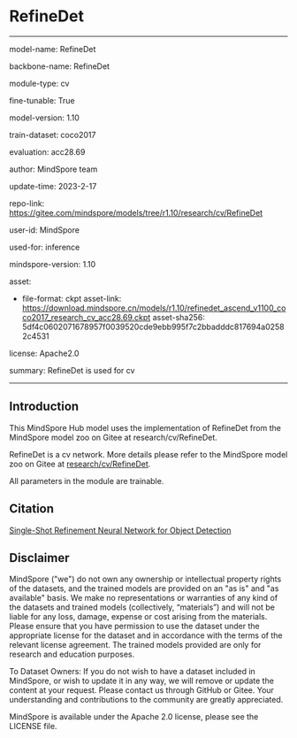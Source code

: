 # RefineDet

---

model-name: RefineDet

backbone-name: RefineDet

module-type: cv

fine-tunable: True

model-version: 1.10

train-dataset: coco2017

evaluation: acc28.69

author: MindSpore team

update-time: 2023-2-17

repo-link: <https://gitee.com/mindspore/models/tree/r1.10/research/cv/RefineDet>

user-id: MindSpore

used-for: inference

mindspore-version: 1.10

asset:

-
    file-format: ckpt
    asset-link: <https://download.mindspore.cn/models/r1.10/refinedet_ascend_v1100_coco2017_research_cv_acc28.69.ckpt>
    asset-sha256: 5df4c0602071678957f0039520cde9ebb995f7c2bbadddc817694a02582c4531

license: Apache2.0

summary: RefineDet is used for cv

---

## Introduction

This MindSpore Hub model uses the implementation of RefineDet from the MindSpore model zoo on Gitee at research/cv/RefineDet.

RefineDet is a cv network. More details please refer to the MindSpore model zoo on Gitee at [research/cv/RefineDet](https://gitee.com/mindspore/models/blob/r1.10/research/cv/RefineDet/README_CN.md).

All parameters in the module are trainable.

## Citation

[Single-Shot Refinement Neural Network for Object Detection](https://arxiv.org/pdf/1711.06897.pdf)

## Disclaimer

MindSpore ("we") do not own any ownership or intellectual property rights of the datasets, and the trained models are provided on an "as is" and "as available" basis. We make no representations or warranties of any kind of the datasets and trained models (collectively, “materials”) and will not be liable for any loss, damage, expense or cost arising from the materials. Please ensure that you have permission to use the dataset under the appropriate license for the dataset and in accordance with the terms of the relevant license agreement. The trained models provided are only for research and education purposes.

To Dataset Owners: If you do not wish to have a dataset included in MindSpore, or wish to update it in any way, we will remove or update the content at your request. Please contact us through GitHub or Gitee. Your understanding and contributions to the community are greatly appreciated.

MindSpore is available under the Apache 2.0 license, please see the LICENSE file.
